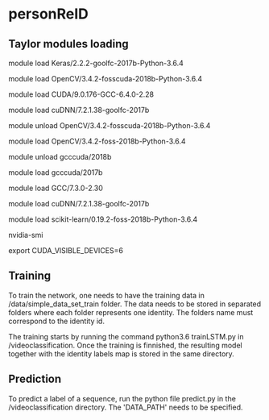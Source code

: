 # personReID
 ## Taylor modules loading
 
module load Keras/2.2.2-goolfc-2017b-Python-3.6.4

module load OpenCV/3.4.2-fosscuda-2018b-Python-3.6.4 

module load CUDA/9.0.176-GCC-6.4.0-2.28

module load cuDNN/7.2.1.38-goolfc-2017b

module unload OpenCV/3.4.2-fosscuda-2018b-Python-3.6.4

module load OpenCV/3.4.2-foss-2018b-Python-3.6.4 

module unload gcccuda/2018b

module load gcccuda/2017b

module load GCC/7.3.0-2.30

module load cuDNN/7.2.1.38-goolfc-2017b

module load scikit-learn/0.19.2-foss-2018b-Python-3.6.4 

nvidia-smi

export CUDA_VISIBLE_DEVICES=6



## Training
To train the network, one needs to have the training data in /data/simple_data_set_train folder. The data needs to be 
stored in separated folders where each folder represents one identity. The folders name must correspond to the 
identity id.

The training starts by running the command python3.6 trainLSTM.py in /videoclassification.
Once the training is finnished, the resulting model together with the identity labels map is stored in the same 
directory.

## Prediction
To predict a label of a sequence, run the python file predict.py in the /videoclassification directory.
The 'DATA_PATH' needs to be specified.